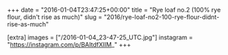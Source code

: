 +++
date = "2016-01-04T23:47:25+00:00"
title = "Rye loaf no.2 (100% rye flour, didn't rise as much)"
slug = "2016/rye-loaf-no2-100-rye-flour-didnt-rise-as-much"

[extra]
images = ["/2016-01-04_23-47-25_UTC.jpg"]
instagram = "https://instagram.com/p/BAItdfXIIM_"
+++
